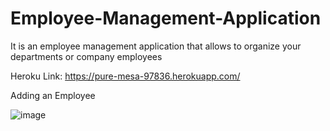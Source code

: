 # Employee-Management-Application
It is an employee management application that allows to organize your departments or company employees

Heroku Link: https://pure-mesa-97836.herokuapp.com/

Adding an Employee

![image](https://user-images.githubusercontent.com/77507757/156961302-1e7ae5bb-c212-4c05-8c7e-f4679662cc41.png)

